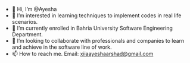 - 👋 Hi, I’m @Ayesha
- 👀 I’m interested in learning techniques to implement codes in real life scenarios.
- 🌱 I’m currently enrolled in Bahria University Software Engineering Department.
- 💞️ I’m looking to collaborate with professionals and companies to learn and achieve in the software line of work.
- 📫 How to reach me. Email: xiiaayeshaarshad@gmail.com

<!---
AyeshaYNTHV/AyeshaYNTHV is a ✨ special ✨ repository because its `README.md` (this file) appears on your GitHub profile.
You can click the Preview link to take a look at your changes.
--->
